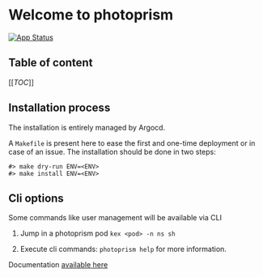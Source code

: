 # Welcome to photoprism

[![App Status](https://argocd-internal.spirit-dev.net/api/badge?name=photoprism&revision=true&showAppName=true)](https://argocd-internal.spirit-dev.net/applications/photoprism)

## Table of content

[[_TOC_]]

## Installation process

The installation is entirely managed by Argocd.

A `Makefile` is present here to ease the first and one-time deployment or in case of an issue.
The installation should be done in two steps:

```shell
#> make dry-run ENV=<ENV>
#> make install ENV=<ENV>
```

## Cli options

Some commands like user management will be available via CLI

1. Jump in a photoprism pod `kex <pod> -n ns sh`

2. Execute cli commands: `photoprism help` for more information.

Documentation [available here](https://docs.photoprism.app/user-guide/users/cli/)
